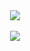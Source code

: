<!--
**Gaebobman/Gaebobman** is a ✨ _special_ ✨ repository because its `README.md` (this file) appears on your GitHub profile.

Here are some ideas to get you started:

- 🔭 I’m currently working on ...
- 🌱 I’m currently learning ...
- 👯 I’m looking to collaborate on ...
- 🤔 I’m looking for help with ...
- 💬 Ask me about ...
- 📫 How to reach me: ...
- 😄 Pronouns: ...
- ⚡ Fun fact: ...
-->

<div align="center">
  <img class="img" src="https://github-readme-stats.vercel.app/api?username=Gaebobman&show_icons=true&theme=algolia"/>
  <br>
  <br>
  <img class="img" src="https://github-readme-stats.vercel.app/api/top-langs/?username=Gaebobman&theme=algolia"/>

</div>
